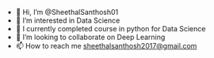 - 👋 Hi, I’m @SheethalSanthosh01
- 👀 I’m interested in Data Science
- 🌱 I currently completed course in python for Data Science 
- 💞️ I’m looking to collaborate on Deep Learning
- 📫 How to reach me sheethalsanthosh2017@gmail.com

<!---
SheethalSanthosh01/SheethalSanthosh01 is a ✨ special ✨ repository because its `README.md` (this file) appears on your GitHub profile.
You can click the Preview link to take a look at your changes.
--->
